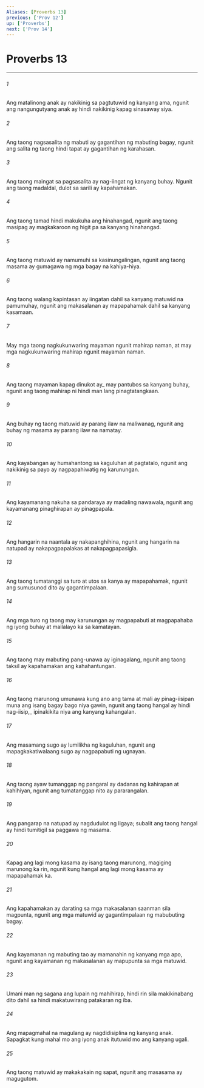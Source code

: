 ```yaml
---
Aliases: [Proverbs 13]
previous: ['Prov 12']
up: ['Proverbs']
next: ['Prov 14']
---
```

# Proverbs 13

***






















###### 1 










Ang matalinong anak ay nakikinig sa pagtutuwid ng kanyang ama, ngunit ang nangungutyang anak ay hindi nakikinig kapag sinasaway siya. 





















###### 2 










Ang taong nagsasalita ng mabuti ay gagantihan ng mabuting bagay, ngunit ang salita ng taong hindi tapat ay gagantihan ng karahasan. 





















###### 3 










Ang taong maingat sa pagsasalita ay nag-iingat ng kanyang buhay. Ngunit ang taong madaldal, dulot sa sarili ay kapahamakan. 





















###### 4 










Ang taong tamad hindi makukuha ang hinahangad, ngunit ang taong masipag ay magkakaroon ng higit pa sa kanyang hinahangad. 





















###### 5 










Ang taong matuwid ay namumuhi sa kasinungalingan, ngunit ang taong masama ay gumagawa ng mga bagay na kahiya-hiya. 





















###### 6 










Ang taong walang kapintasan ay iingatan dahil sa kanyang matuwid na pamumuhay, ngunit ang makasalanan ay mapapahamak dahil sa kanyang kasamaan. 





















###### 7 










May mga taong nagkukunwaring mayaman ngunit mahirap naman, at may mga nagkukunwaring mahirap ngunit mayaman naman. 





















###### 8 










Ang taong mayaman kapag dinukot ay_ may pantubos sa kanyang buhay, ngunit ang taong mahirap ni hindi man lang pinagtatangkaan. 





















###### 9 










Ang buhay ng taong matuwid ay parang ilaw na maliwanag, ngunit ang buhay ng masama ay parang ilaw na namatay. 





















###### 10 










Ang kayabangan ay humahantong sa kaguluhan at pagtatalo, ngunit ang nakikinig sa payo ay nagpapahiwatig ng karunungan. 





















###### 11 










Ang kayamanang nakuha sa pandaraya ay madaling nawawala, ngunit ang kayamanang pinaghirapan ay pinagpapala. 





















###### 12 










Ang hangarin na naantala ay nakapanghihina, ngunit ang hangarin na natupad ay nakapagpapalakas at nakapagpapasigla. 





















###### 13 










Ang taong tumatanggi sa turo at utos sa kanya ay mapapahamak, ngunit ang sumusunod dito ay gagantimpalaan. 





















###### 14 










Ang mga turo ng taong may karunungan ay magpapabuti at magpapahaba ng iyong buhay at mailalayo ka sa kamatayan. 





















###### 15 










Ang taong may mabuting pang-unawa ay iginagalang, ngunit ang taong taksil ay kapahamakan ang kahahantungan. 





















###### 16 










Ang taong marunong umunawa kung ano ang tama at mali ay pinag-iisipan muna ang isang bagay bago niya gawin, ngunit ang taong hangal ay hindi nag-iisip,_ ipinakikita niya ang kanyang kahangalan. 





















###### 17 










Ang masamang sugo ay lumilikha ng kaguluhan, ngunit ang mapagkakatiwalaang sugo ay nagpapabuti ng ugnayan. 





















###### 18 










Ang taong ayaw tumanggap ng pangaral ay dadanas ng kahirapan at kahihiyan, ngunit ang tumatanggap nito ay pararangalan. 





















###### 19 










Ang pangarap na natupad ay nagdudulot ng ligaya; subalit ang taong hangal ay hindi tumitigil sa paggawa ng masama. 





















###### 20 










Kapag ang lagi mong kasama ay isang taong marunong, magiging marunong ka rin, ngunit kung hangal ang lagi mong kasama ay mapapahamak ka. 





















###### 21 










Ang kapahamakan ay darating sa mga makasalanan saanman sila magpunta, ngunit ang mga matuwid ay gagantimpalaan ng mabubuting bagay. 





















###### 22 










Ang kayamanan ng mabuting tao ay mamanahin ng kanyang mga apo, ngunit ang kayamanan ng makasalanan ay mapupunta sa mga matuwid. 





















###### 23 










Umani man ng sagana ang lupain ng mahihirap, hindi rin sila makikinabang dito dahil sa hindi makatuwirang patakaran ng iba. 





















###### 24 










Ang mapagmahal na magulang ay nagdidisiplina ng kanyang anak. Sapagkat kung mahal mo ang iyong anak itutuwid mo ang kanyang ugali. 





















###### 25 










Ang taong matuwid ay makakakain ng sapat, ngunit ang masasama ay magugutom.

